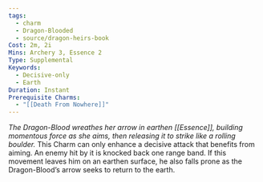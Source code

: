 ```yaml
---
tags:
  - charm
  - Dragon-Blooded
  - source/dragon-heirs-book
Cost: 2m, 2i
Mins: Archery 3, Essence 2
Type: Supplemental
Keywords:
  - Decisive-only
  - Earth
Duration: Instant
Prerequisite Charms:
  - "[[Death From Nowhere]]"
---
```

*The Dragon-Blood wreathes her arrow in earthen [[Essence]], building momentous force as she aims, then releasing it to strike like a rolling boulder.*
This Charm can only enhance a decisive attack that benefits from aiming. An enemy hit by it is knocked back one range band. If this movement leaves him on an earthen surface, he also falls prone as the Dragon-Blood’s arrow seeks to return to the earth.